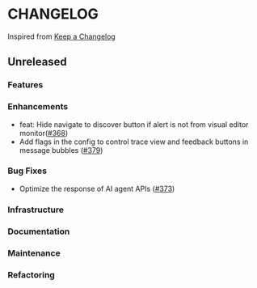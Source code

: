# CHANGELOG

Inspired from [Keep a Changelog](https://keepachangelog.com/en/1.0.0/)

## Unreleased
### Features
### Enhancements
- feat: Hide navigate to discover button if alert is not from visual editor monitor([#368](https://github.com/opensearch-project/dashboards-assistant/pull/368))
- Add flags in the config to control trace view and feedback buttons in message bubbles ([#379](https://github.com/opensearch-project/dashboards-assistant/pull/379))

### Bug Fixes
- Optimize the response of AI agent APIs ([#373](https://github.com/opensearch-project/dashboards-assistant/pull/373))

### Infrastructure
### Documentation
### Maintenance
### Refactoring
